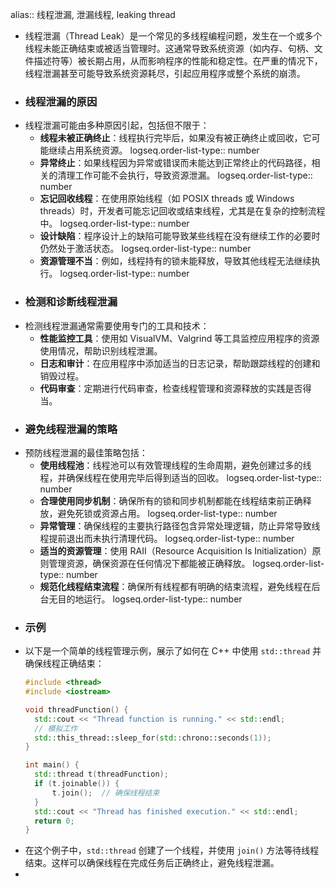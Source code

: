 alias:: 线程泄漏, 泄漏线程, leaking thread

- 线程泄漏（Thread Leak）是一个常见的多线程编程问题，发生在一个或多个线程未能正确结束或被适当管理时。这通常导致系统资源（如内存、句柄、文件描述符等）被长期占用，从而影响程序的性能和稳定性。在严重的情况下，线程泄漏甚至可能导致系统资源耗尽，引起应用程序或整个系统的崩溃。
- ### 线程泄漏的原因
- 线程泄漏可能由多种原因引起，包括但不限于：
	- **线程未被正确终止**：线程执行完毕后，如果没有被正确终止或回收，它可能继续占用系统资源。
	  logseq.order-list-type:: number
	- **异常终止**：如果线程因为异常或错误而未能达到正常终止的代码路径，相关的清理工作可能不会执行，导致资源泄漏。
	  logseq.order-list-type:: number
	- **忘记回收线程**：在使用原始线程（如 POSIX threads 或 Windows threads）时，开发者可能忘记回收或结束线程，尤其是在复杂的控制流程中。
	  logseq.order-list-type:: number
	- **设计缺陷**：程序设计上的缺陷可能导致某些线程在没有继续工作的必要时仍然处于激活状态。
	  logseq.order-list-type:: number
	- **资源管理不当**：例如，线程持有的锁未能释放，导致其他线程无法继续执行。
	  logseq.order-list-type:: number
- ### 检测和诊断线程泄漏
- 检测线程泄漏通常需要使用专门的工具和技术：
	- **性能监控工具**：使用如 VisualVM、Valgrind 等工具监控应用程序的资源使用情况，帮助识别线程泄漏。
	- **日志和审计**：在应用程序中添加适当的日志记录，帮助跟踪线程的创建和销毁过程。
	- **代码审查**：定期进行代码审查，检查线程管理和资源释放的实践是否得当。
- ### 避免线程泄漏的策略
- 预防线程泄漏的最佳策略包括：
	- **使用线程池**：线程池可以有效管理线程的生命周期，避免创建过多的线程，并确保线程在使用完毕后得到适当的回收。
	  logseq.order-list-type:: number
	- **合理使用同步机制**：确保所有的锁和同步机制都能在线程结束前正确释放，避免死锁或资源占用。
	  logseq.order-list-type:: number
	- **异常管理**：确保线程的主要执行路径包含异常处理逻辑，防止异常导致线程提前退出而未执行清理代码。
	  logseq.order-list-type:: number
	- **适当的资源管理**：使用 RAII（Resource Acquisition Is Initialization）原则管理资源，确保资源在任何情况下都能被正确释放。
	  logseq.order-list-type:: number
	- **规范化线程结束流程**：确保所有线程都有明确的结束流程，避免线程在后台无目的地运行。
	  logseq.order-list-type:: number
- ### 示例
- 以下是一个简单的线程管理示例，展示了如何在 C++ 中使用 `std::thread` 并确保线程正确结束：
  ```cpp
  #include <thread>
  #include <iostream>
  
  void threadFunction() {
    std::cout << "Thread function is running." << std::endl;
    // 模拟工作
    std::this_thread::sleep_for(std::chrono::seconds(1));
  }
  
  int main() {
    std::thread t(threadFunction);
    if (t.joinable()) {
        t.join();  // 确保线程结束
    }
    std::cout << "Thread has finished execution." << std::endl;
    return 0;
  }
  ```
- 在这个例子中，`std::thread` 创建了一个线程，并使用 `join()` 方法等待线程结束。这样可以确保线程在完成任务后正确终止，避免线程泄漏。
-